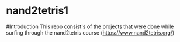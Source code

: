 # nand2tetris1

#Introduction 
This repo consist's of the projects that were done while surfing through the nand2tetris course (https://www.nand2tetris.org/)
